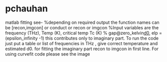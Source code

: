 # pchauhan
matlab fitting see-
%depending on required output the function names can be [recon,imgcon] or conduct or recon or imgcon
%Input variables are the frequency (THz), Temp (K), critical temp Tc (K)
% gap@zero_kelvin[d0](meV), elp = (epsilon_infinity -1) this contributes only to imaginary part.
To run the code just put a table or list of frequencies in THz , give correct temperature and estimated d0.
for fitting the imaginary part recon to imgcon in first line.
For using curvefit code please see the image
